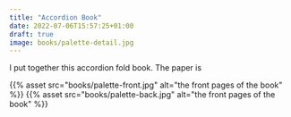 ```yaml
---
title: "Accordion Book"
date: 2022-07-06T15:57:25+01:00
draft: true
image: books/palette-detail.jpg
---
```


I put together this accordion fold book.  The paper is 

{{% asset src="books/palette-front.jpg" alt="the front pages of the book" %}}
{{% asset src="books/palette-back.jpg" alt="the front pages of the book" %}}
